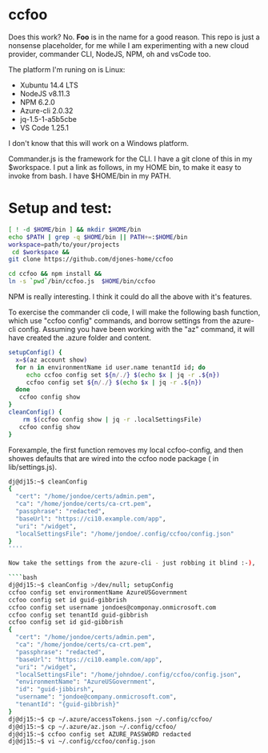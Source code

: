 # ccfoo
Does this work? No.  __Foo__ is in the name for a good reason.  This repo is just a nonsense placeholder, for me while I am  experimenting with a new cloud provider, commander CLI, NodeJS,  NPM, oh and vsCode too.

The platform I'm runing on is Linux: 
* Xubuntu 14.4 LTS
* NodeJS v8.11.3
* NPM 6.2.0
* Azure-cli  2.0.32
* jq-1.5-1-a5b5cbe
* VS Code 1.25.1
  
I don't know that this  will work on a  Windows platform.

Commander.js is the framework for the CLI.  I have a git clone of this in my $workspace. I put a link as follows, in my HOME bin, to make it easy to invoke from bash. I have $HOME/bin in my PATH. 

# Setup and test:

````bash
[ ! -d $HOME/bin ] && mkdir $HOME/bin
echo $PATH | grep -q $HOME/bin || PATH+=:$HOME/bin
workspace=path/to/your/projects
 cd $workspace && 
git clone https://github.com/djones-home/ccfoo

cd ccfoo && npm install &&
ln -s `pwd`/bin/ccfoo.js  $HOME/bin/ccfoo
````

NPM is really interesting. I think it could do all the above  with it's features. 

To exercise the commander cli code, I will make the following bash function, which use  "ccfoo config" commands, and borrow settings from the azure-cli config.
Assuming you have been working with the "az" command, it
will have created the .azure folder and content.

````bash
setupConfig() {
  x=$(az account show)
  for n in environmentName id user.name tenantId id; do
     echo ccfoo config set ${n/./} $(echo $x | jq -r .${n})
     ccfoo config set ${n/./} $(echo $x | jq -r .${n})
  done 
   ccfoo config show
}
cleanConfig() {
    rm $(ccfoo config show | jq -r .localSettingsFile)
   ccfoo config show
}
````
Forexample, the first function removes my local ccfoo-config, and then showes defaults that are wired into the ccfoo node package ( in lib/settings.js).


````bash
dj@dj15:~$ cleanConfig
{
  "cert": "/home/jondoe/certs/admin.pem",
  "ca": "/home/jondoe/certs/ca-crt.pem",
  "passphrase": "redacted",
  "baseUrl": "https://ci10.example.com/app",
  "uri": "/widget",
  "localSettingsFile": "/home/jondoe/.config/ccfoo/config.json"
}
''''

Now take the settings from the azure-cli - just robbing it blind :-),

````bash
dj@dj15:~$ cleanConfig >/dev/null; setupConfig
ccfoo config set environmentName AzureUSGovernment
ccfoo config set id guid-gibbrish
ccfoo config set username jondoes@componay.onmicrosoft.com
ccfoo config set tenantId guid-gibbrish
ccfoo config set id gid-gibbrish
{
  "cert": "/home/jondoe/certs/admin.pem",
  "ca": "/home/jondoe/certs/ca-crt.pem",
  "passphrase": "redacted",
  "baseUrl": "https://ci10.eample.com/app",
  "uri": "/widget",
  "localSettingsFile": "/home/johndoe/.config/ccfoo/config.json",
  "environmentName": "AzureUSGovernment",
  "id": "guid-jibbirsh",
  "username": "jondoe@company.onmicrosoft.com",
  "tenantId": "{guid-gibbrish}"
}
dj@dj15:~$ cp ~/.azure/accessTokens.json ~/.config/ccfoo/
dj@dj15:~$ cp ~/.azure/az.json ~/.config/ccfoo/
dj@dj15:~$ ccfoo config set AZURE_PASSWORD redacted
dj@dj15:~$ vi ~/.config/ccfoo/config.json


````
